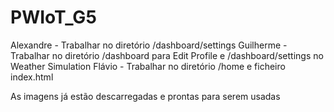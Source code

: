 # PWIoT_G5

Alexandre - Trabalhar no diretório /dashboard/settings
Guilherme - Trabalhar no diretório /dashboard para Edit Profile e /dashboard/settings no Weather Simulation
Flávio - Trabalhar no diretório /home e ficheiro index.html

As imagens já estão descarregadas e prontas para serem usadas
